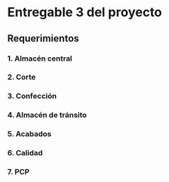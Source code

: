 # Entregable 3 del proyecto
## Requerimientos
### 1. Almacén central 

### 2. Corte

### 3. Confección 

### 4. Almacén de tránsito 

### 5. Acabados

### 6. Calidad 

### 7. PCP 
